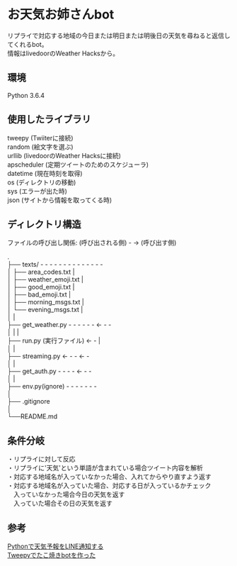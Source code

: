 # お天気お姉さんbot  
  
リプライで対応する地域の今日または明日または明後日の天気を尋ねると返信してくれるbot。  
情報はlivedoorのWeather Hacksから。  
  
## 環境  
Python 3.6.4  
  
## 使用したライブラリ  
tweepy (Twiiterに接続)  
random (絵文字を選ぶ)  
urllib (livedoorのWeather Hacksに接続)  
apscheduler (定期ツイートのためのスケジューラ)  
datetime (現在時刻を取得)  
os (ディレクトリの移動)  
sys (エラーが出た時)  
json (サイトから情報を取ってくる時)  
  
## ディレクトリ構造  
  
ファイルの呼び出し関係: (呼び出される側) - -> (呼び出す側)  
  
.  
├── texts/   - - - - - - - - - - - - - -  
│     ├── area_codes.txt               |  
│     ├── weather_emoji.txt            |  
│     ├── good_emoji.txt               |  
│     ├── bad_emoji.txt                |  
│     ├── morning_msgs.txt             |  
│     └── evening_msgs.txt             |  
│                                      |  
├── get_weather.py  - - - - - -   <- - -  
│                           |  |  
├── run.py (実行ファイル) <- -   |  
│                              |  
├── streaming.py  <- - -    <- -  
│                      |  
├── get_auth.py  - - - -   <- - -  
│                               |  
├── env.py(ignore)  - - - - - - -  
│  
├── .gitignore  
│  
└──README.md  
  
  
## 条件分岐  
・リプライに対して反応  
・リプライに'天気'という単語が含まれている場合ツイート内容を解析  
・対応する地域名が入っていなかった場合、入れてからやり直すよう返す  
・対応する地域名が入っていた場合、対応する日が入っているかチェック  
　入っていなかった場合今日の天気を返す  
　入っていた場合その日の天気を返す  
  
## 参考  
[Pythonで天気予報をLINE通知する](https://qiita.com/kutsurogi194/items/6b9c8d37b2b83fc2ce87)  
[Tweepyでたこ焼きbotを作った](https://moko-freedom.hatenablog.com/entry/2018/06/24/210112)  
  
